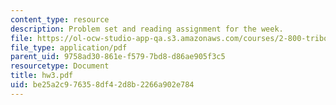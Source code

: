 ```yaml
---
content_type: resource
description: Problem set and reading assignment for the week.
file: https://ol-ocw-studio-app-qa.s3.amazonaws.com/courses/2-800-tribology-fall-2004/be25a2c976358df42d8b2266a902e784_hw3.pdf
file_type: application/pdf
parent_uid: 9758ad30-861e-f579-7bd8-d86ae905f3c5
resourcetype: Document
title: hw3.pdf
uid: be25a2c9-7635-8df4-2d8b-2266a902e784
---
```

